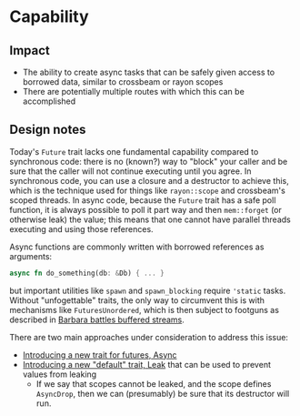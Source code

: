 # Capability

## Impact

* The ability to create async tasks that can be safely given access to borrowed data, similar to crossbeam or rayon scopes
* There are potentially multiple routes with which this can be accomplished

## Design notes

Today's `Future` trait lacks one fundamental capability compared to synchronous code: there is no (known?) way to "block" your caller and be sure that the caller will not continue executing until you agree. In synchronous code, you can use a closure and a destructor to achieve this, which is the technique used for things like `rayon::scope` and crossbeam's scoped threads. In async code, because the `Future` trait has a safe poll function, it is always possible to poll it part way and then `mem::forget` (or otherwise leak) the value; this means that one cannot have parallel threads executing and using those references.

Async functions are commonly written with borrowed references as arguments:

```rust
async fn do_something(db: &Db) { ... }
```

but important utilities like `spawn` and `spawn_blocking` require `'static` tasks. Without "unfogettable" traits, the only way to circumvent this is with mechanisms like `FuturesUnordered`, which is then subject to footguns as described in [Barbara battles buffered streams](https://rust-lang.github.io/wg-async/vision/status_quo/barbara_battles_buffered_streams.html).

There are two main approaches under consideration to address this issue:

* [Introducing a new trait for futures, Async](./capability/variant_async_trait.md)
* [Introducing a new "default" trait, Leak](./capability/variant_leak.md) that can be used to prevent values from leaking
    * If we say that scopes cannot be leaked, and the scope defines `AsyncDrop`, then we can (presumably) be sure that its destructor will run.
